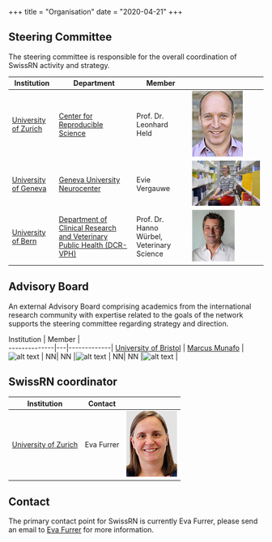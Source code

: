 +++
title = "Organisation"
date = "2020-04-21"
+++

## Steering Committee
The steering committee is responsible for the overall coordination of SwissRN activity and strategy. 

Institution|  Department |  Member   |  |
--------------|--------|-------------|---|
[University of Zurich](https://www.uzh.ch/en.html) | [Center for Reproducible Science](https://www.ebpi.uzh.ch/en/aboutus/departments/biostatistics/teambiostats/held.html)| Prof. Dr. Leonhard Held |![alt text](./../img/pic_held_leonhard.jpg)  |
[University of Geneva](https://unige.ch) | [Geneva University Neurocenter](https://neurocenter-unige.ch/research-groups/evie-vergauwe/)| Evie Vergauwe |![alt text](./../img/orga_evie-vergauwe.jpg)  |
[University of Bern](https://www.unibe.ch/index_eng.html)| [Department of Clinical Research and Veterinary Public Health (DCR-VPH)](https://www.dcr-vph.unibe.ch/ueber_uns/personen/prof_dr_wuerbel_hanno/index_ger.html)| Prof. Dr. Hanno W&uuml;rbel, Veterinary Science |![alt text](./../img/pic_HannoWuerbel.jpg)  |

## Advisory Board
An external Advisory Board comprising academics from the international research community with expertise related to the goals of the network supports the steering committee regarding strategy and direction. 

Institution | Member   |  
--------------|---|-------------|
[University of Bristol](https://www.bristol.ac.uk/) | [Marcus Munafo](http://www.bristol.ac.uk/expsych/people/marcus-r-munafo/) |![alt text](./../img/pic_duck.png)  |
NN| NN |![alt text](./../img/pic_duck.png)  |
NN| NN |![alt text](./../img/pic_duck.png)  |

## SwissRN coordinator

Institution|   Contact   |  |
---|-------------|---|
[University of Zurich](https://www.uzh.ch/en.html) | Eva Furrer |![alt text](./../img/orga_furrer_eva.jpg)  |

## Contact
The primary contact point for SwissRN is currently Eva Furrer, please send an email to [Eva Furrer](mailto:eva.furrer@uzh.ch) for more information.